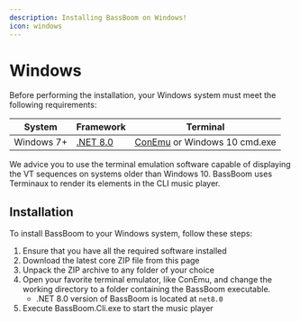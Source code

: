 ```yaml
---
description: Installing BassBoom on Windows!
icon: windows
---
```


# Windows

Before performing the installation, your Windows system must meet the following requirements:

| System     | Framework                                                          | Terminal                                                  |
| ---------- | ------------------------------------------------------------------ | --------------------------------------------------------- |
| Windows 7+ | [.NET 8.0](https://dotnet.microsoft.com/en-us/download/dotnet/8.0) | [ConEmu](https://conemu.github.io/) or Windows 10 cmd.exe |

We advice you to use the terminal emulation software capable of displaying the VT sequences on systems older than Windows 10. BassBoom uses Terminaux to render its elements in the CLI music player.

## Installation

To install BassBoom to your Windows system, follow these steps:

1. Ensure that you have all the required software installed
2. Download the latest core ZIP file from this page
3. Unpack the ZIP archive to any folder of your choice
4. Open your favorite terminal emulator, like ConEmu, and change the working directory to a folder containing the BassBoom executable.
   * .NET 8.0 version of BassBoom is located at `net8.0`
5. Execute BassBoom.Cli.exe to start the music player
